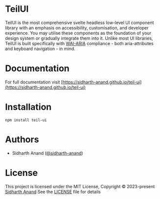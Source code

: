 # TeilUI

TeilUI is the most comprehensive svelte headless low-level UI component library with an emphasis on accessibility, customisation, and developer experience.
You may utilise these components as the foundation of your design system or gradually integrate them into it. 
Unlike most UI libraries, TeilUI is built specifically with [WAI-ARIA](https://www.w3.org/TR/wai-aria-practices/#aria_ex) compliance - both aria-attributes and keyboard navigation - in mind.

# Documentation

For full documentation visit [https://sidharth-anand.github.io/teil-ui](https://sidharth-anand.github.io/teil-ui)

# Installation

```
npm install teil-ui
```

# Authors

- Sidharth Anand ([@sidharth-anand](https://github.com/sidharth-anand))

# License

This project is licensed under the MIT License, Copyright © 2023-present [Sidharth Anand](https://github.com/sidharth-anand)
See the [LICENSE](LICENSE) file for details
